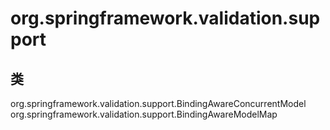 # org.springframework.validation.support

## 类

org.springframework.validation.support.BindingAwareConcurrentModel
org.springframework.validation.support.BindingAwareModelMap





